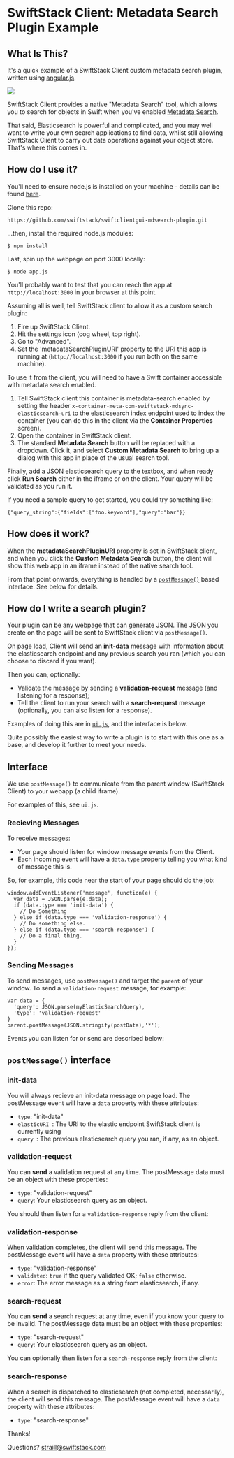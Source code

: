 # SwiftStack Client: Metadata Search Plugin Example

## What Is This?
It's a quick example of a SwiftStack Client custom metadata search plugin, written using [angular.js](https://angularjs.org).

![](https://github.com/swiftstack/swiftclientgui-mdsearch-plugin/blob/master/static/example.png)

SwiftStack Client provides a native "Metadata Search" tool, which allows you to search for objects in Swift when you've enabled [Metadata Search](https://www.swiftstack.com/docs/admin/cluster_management/metadata_sync.html).

That said, Elasticsearch is powerful and complicated, and you may well want to write your own search applications to find data, whilst still allowing SwiftStack Client to carry out data operations against your object store. That's where this comes in.

## How do I use it?
You'll need to ensure node.js is installed on your machine - details can be found [here](https://nodejs.org/en/download/). 

Clone this repo:
```
https://github.com/swiftstack/swiftclientgui-mdsearch-plugin.git
```

...then, install the required node.js modules:
```
$ npm install 
```

Last, spin up the webpage on port 3000 locally:
```
$ node app.js
```

You'll probably want to test that you can reach the app at `http://localhost:3000` in your browser at this point.

Assuming all is well, tell SwiftStack client to allow it as a custom search plugin:

1. Fire up SwiftStack Client.
2. Hit the settings icon (cog wheel, top right).
3. Go to "Advanced".
3. Set the 'metadataSearchPluginURI' property to the URI this app is running at (`http://localhost:3000` if you run both on the same machine).

To use it from the client, you will need to have a Swift container accessible with metadata search enabled. 

1. Tell SwiftStack client this container is metadata-search enabled by setting the header `x-container-meta-com-swiftstack-mdsync-elasticsearch-uri` to the elasticsearch index endpoint used to index the container (you can do this in the client via the **Container Properties** screen).
2. Open the container in SwiftStack client.
3. The standard **Metadata Search** button will be replaced with a dropdown. Click it, and select **Custom Metadata Search** to bring up a dialog with this app in place of the usual search tool.

Finally, add a JSON elasticsearch query to the textbox, and when ready click **Run Search** either in the iframe or on the client. Your query will be validated as you run it.

If you need a sample query to get started, you could try something like:
```
{"query_string":{"fields":["foo.keyword"],"query":"bar"}}
```

## How does it work?
When the **metadataSearchPluginURI** property is set in SwiftStack client, and when you click the **Custom Metadata Search** button, the client will show this web app in an iframe instead of the native search tool.

From that point onwards, everything is handled by a [`postMessage()`](https://developer.mozilla.org/en-US/docs/Web/API/Window/postMessage) based interface. See below for details.

## How do I write a search plugin?
Your plugin can be any webpage that can generate JSON. The JSON you create on the page will be sent to SwiftStack client via `postMessage()`.

On page load, Client will send an **init-data** message with information about the elasticsearch endpoint and any previous search you ran (which you can choose to discard if you want).

Then you can, optionally:

 - Validate the message by sending a **validation-request** message (and listening for a response);
 - Tell the client to run your search with a **search-request** message (optionally, you can also listen for a response).

Examples of doing this are in [`ui.js`](https://github.com/swiftstack/swiftclientgui-mdsearch-plugin/blob/master/ui.js), and the interface is below.

Quite possibly the easiest way to write a plugin is to start with this one as a base, and develop it further to meet your needs.

## Interface
We use `postMessage()` to communicate from the parent window (SwiftStack Client) to your webapp (a child iframe). 

For examples of this, see `ui.js`.

### Recieving Messages

To receive messages:

 - Your page should listen for window message events from the Client.
 - Each incoming event will have a `data.type` property telling you what kind of message this is. 

So, for example, this code near the start of your page should do the job:

```
window.addEventListener('message', function(e) {
  var data = JSON.parse(e.data);
  if (data.type === 'init-data') { 
    // Do Something
  } else if (data.type === 'validation-response') { 
    // Do something else.
  } else if (data.type === 'search-response') { 
    // Do a final thing.
  }
});
```

### Sending Messages
To send messages, use `postMessage()` and target the `parent` of your window. To send a `validation-request` message, for example:

```
var data = {
  'query': JSON.parse(myElasticSearchQuery),
  'type': 'validation-request'
}
parent.postMessage(JSON.stringify(postData),'*');
```

Events you can listen for or send are described below:

## `postMessage()` interface

### init-data

You will always recieve an init-data message on page load. The postMessage event will have a `data` property with these attributes:

  - `type`: "init-data"
  - `elasticURI `: The URI to the elastic endpoint SwiftStack client is currently using
  - `query `: The previous elasticsearch query you ran, if any, as an object.

### validation-request

You can **send** a validation request at any time. The postMessage data must be an object with these properties:

  - `type`: "validation-request"
  - `query`: Your elasticsearch query as an object.

You should then listen for a `validation-response` reply from the client:

### validation-response

When validation completes, the client will send this message. The postMessage event will have a `data` property with these attributes:

  - `type`: "validation-response"
  - `validated`: `true` if the query validated OK; `false` otherwise.
  - `error`: The error message as a string from elasticsearch, if any.

### search-request

You can **send** a search request at any time, even if you know your query to be invalid. The postMessage data must be an object with these properties:

  - `type`: "search-request"
  - `query`: Your elasticsearch query as an object.

You can optionally then listen for a `search-response` reply from the client:

### search-response

When a search is dispatched to elasticsearch (not completed, necessarily), the client will send this message. The postMessage event will have a `data` property with these attributes:

  - `type`: "search-response"

Thanks!


Questions? straill@swiftstack.com






